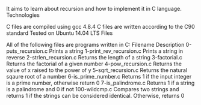 It aims to learn about recursion and how to implement it in C language. Technologies

C files are compiled using gcc 4.8.4
C files are written according to the C90 standard
Tested on Ubuntu 14.04 LTS
Files

All of the following files are programs written in C: Filename Description 0-puts_recursion.c Prints a string 1-print_rev_recursion.c Prints a string in reverse 2-strlen_recursion.c Returns the length of a string 3-factorial.c Returns the factorial of a given number 4-pow_recursion.c Returns the value of x raised to the power of y 5-sqrt_recursion.c Returns the natural sqaure root of a number 6-is_prime_number.c Returns 1 if the input integer is a prime number, otherwise return 0 7-is_palindrome.c Returns 1 if a string is a palindrome and 0 if not 100-wildcmp.c Compares two strings and returns 1 if the strings can be considered identical. Otherwise, returns 0